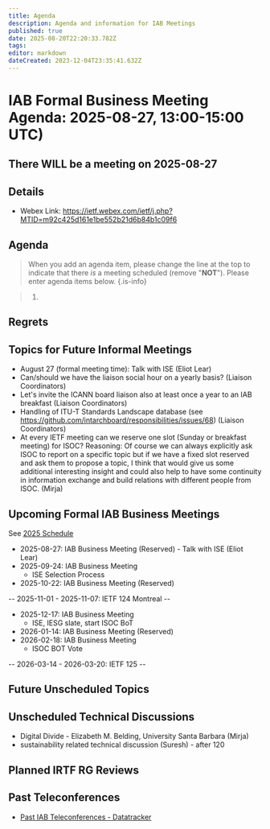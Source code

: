 ```yaml
---
title: Agenda
description: Agenda and information for IAB Meetings
published: true
date: 2025-08-20T22:20:33.782Z
tags: 
editor: markdown
dateCreated: 2023-12-04T23:35:41.632Z
---
```


# IAB Formal Business Meeting Agenda: 2025-08-27, 13:00-15:00 UTC)

## There WILL be a meeting on 2025-08-27

## Details

* Webex Link: https://ietf.webex.com/ietf/j.php?MTID=m92c425d161e1be552b21d6b84b1c09f6



## Agenda

> When you add an agenda item, please change the line at the top to indicate that there *is* a meeting scheduled (remove "**NOT**"). Please enter agenda items below.
{.is-info}

> 1.


## Regrets




## Topics for Future Informal Meetings

- August 27 (formal meeting time): Talk with ISE (Eliot Lear)
- Can/should we have the liaison social hour on a yearly basis? (Liaison Coordinators)
- Let's invite the ICANN board liaison also at least once a year to an IAB breakfast (Liaison Coordinators)
- Handling of ITU-T Standards Landscape database (see https://github.com/intarchboard/responsibilities/issues/68) (Liaison Coordinators)
- At every IETF meeting can we reserve one slot (Sunday or breakfast meeting) for ISOC? Reasoning: Of course we can always explicitly ask ISOC to report on a specific topic but if we have a fixed slot reserved and ask them to propose a topic, I think that would give us some additional interesting insight and could also help to have some continuity in information exchange and build relations with different people from ISOC. (Mirja)

## Upcoming Formal IAB Business Meetings

See [2025 Schedule](https://wiki.ietf.org/group/iab/2025_Schedule)

- 2025-08-27: IAB Business Meeting (Reserved)
		- Talk with ISE (Eliot Lear)
- 2025-09-24: IAB Business Meeting
    - ISE Selection Process
- 2025-10-22: IAB Business Meeting (Reserved)

-- 2025-11-01 - 2025-11-07: IETF 124 Montreal --

- 2025-12-17: IAB Business Meeting
    - ISE, IESG slate, start ISOC BoT
- 2026-01-14: IAB Business Meeting (Reserved)
- 2026-02-18: IAB Business Meeting 
    - ISOC BOT Vote
    
-- 2026-03-14 - 2026-03-20: IETF 125 --

## Future Unscheduled Topics 


## Unscheduled Technical Discussions

* Digital Divide - Elizabeth M. Belding, University Santa Barbara (Mirja)
* sustainability related technical discussion (Suresh) - after 120


## Planned IRTF RG Reviews 

## Past Teleconferences 

* [Past IAB Teleconferences - Datatracker](https://datatracker.ietf.org/group/iab/meetings/)


<!--
### Alternate Zoom info:

* [Zoom link](https://ietf.zoom.us/j/2649121587?pwd=dVJXTHRoQ2RqeE5tY2huWFFDdTFpdz09)
* Passcode: 1234
-->
